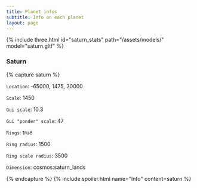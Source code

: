 ```yaml
---
title: Planet infos
subtitle: Info on each planet
layout: page
---
```

{% include three.html id="saturn_stats" path="/assets/models/" model="saturn.gltf" %}
### Saturn
{% capture saturn %}

`Location`: -65000, 1475, 30000

`Scale`: 1450

`Gui scale`: 10.3

`Gui "ponder" scale`: 47

`Rings`: true

`Ring radius`: 1500

`Ring scale radius`: 3500

`Dimension`: cosmos:saturn_lands

{% endcapture %} {% include spoiler.html name="Info" content=saturn %}


